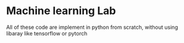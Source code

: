 # Machine learning Lab
All of these code are implement in python from scratch, without using libaray like tensorflow or pytorch
